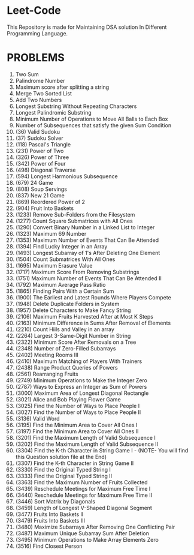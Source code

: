# Leet-Code
This Repository is made for Maintaining DSA solution In Different Programming Language.

# PROBLEMS
1. Two Sum
2. Palindrome Number
3. Maximum score after splitting a string
4. Merge Two Sorted List
5. Add Two Numbers
6. Longest Substring Without Repeating Characters
7. Longest Palindromic Substring
8. Minimum Number of Operations to Move All Balls to Each Box
9. Number of Subsequences that satisfy the given Sum Condition
10. (36) Valid Sudoku
11. (37) Sudoku Solver
12. (118) Pascal's Triangle
13. (231) Power of Two
14. (326) Power of Three
15. (342) Power of Four
16. (498) Diagonal Traverse
17. (594) Longest Harmonious Subsequence
18. (679) 24 Game
19. (808) Soup Servings
20. (837) New 21 Game
21. (869) Reordered Power of 2
22. (904) Fruit Into Baskets
23. (1233) Remove Sub-Folders from the Filesystem
24. (1277) Count Square Submatrices with All Ones
25. (1290) Convert Binary Number in a Linked List to Integer
26. (1323) Maximum 69 Number
27. (1353) Maximum Number of Events That Can Be Attended
28. (1394) Find Lucky Integer in an Array
29. (1493) Longest Subarray of 1's After Deleting One Element
30. (1504) Count Submatrices With All Ones
31. (1695) Maximum Erasure Value
32. (1717) Maximum Score From Removing Substrings
33. (1751) Maximum Number of Events That Can Be Attended II
34. (1792) Maximum Average Pass Ratio
35. (1865) Finding Pairs With a Certain Sum
36. (1900) The Earliest and Latest Rounds Where Players Compete
37. (1948) Delete Duplicate Folders in System
38. (1957) Delete Characters to Make Fancy String
39. (2106) Maximum Fruits Harvested After at Most K Steps
40. (2163) Minimum Difference in Sums After Removal of Elements
41. (2210) Count Hiils and Valley in an array
42. (2264) Largest 3-Same-Digit Number in String
43. (2322) Minimum Score After Removals on a Tree
44. (2348) Number of Zero-Filled Subarrays
45. (2402) Meeting Rooms III
46. (2410) Maximum Matching of Players With Trainers
47. (2438) Range Product Queries of Powers
48. (2561) Rearranging Fruits
49. (2749) Minimum Operations to Make the Integer Zero
50. (2787) Ways to Express an Integer as Sum of Powers
51. (3000) Maximum Area of Longest Diagonal Rectangle
52. (3021) Alice and Bob Playing Flower Game
53. (3025) Find the Number of Ways to Place People I
54. (3027) Find the Number of Ways to Place People II
55. (3136) Valid Word
56. (3195) Find the Minimum Area to Cover All Ones I
57. (3197) Find the Minimum Area to Cover All Ones II
58. (3201) Find the Maximum Length of Valid Subsequence I
59. (3202) Find the Maximum Length of Valid Subsequence II
60. (3304) Find the K-th Character in String Game I - (NOTE- You will find this Question solution file at the End)
61. (3307) Find the K-th Character in String Game II
62. (3330) Find the Original Typed String I
63. (3333) Find the Original Typed String II
64. (3363) Find the Maximum Number of Fruits Collected
65. (3439) Reschedule Meetings for Maximum Free Time I
66. (3440) Reschedule Meetings for Maximum Free Time II
67. (3446) Sort Matrix by Diagonals
68. (3459) Length of Longest V-Shaped Diagonal Segment
69. (3477) Fruits Into Baskets II
70. (3479) Fruits Into Baskets III
71. (3480) Maximize Subarrays After Removing One Conflicting Pair
67. (3487) Maximum Unique Subarray Sum After Deletion
68. (3495) Minimum Operations to Make Array Elements Zero
69. (3516) Find Closest Person




